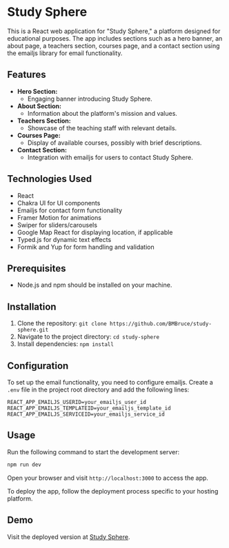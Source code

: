 # Study Sphere

This is a React web application for "Study Sphere," a platform designed for educational purposes. The app includes sections such as a hero banner, an about page, a teachers section, courses page, and a contact section using the emailjs library for email functionality.

## Features

- **Hero Section:**
  - Engaging banner introducing Study Sphere.
- **About Section:**
  - Information about the platform's mission and values.
- **Teachers Section:**
  - Showcase of the teaching staff with relevant details.
- **Courses Page:**
  - Display of available courses, possibly with brief descriptions.
- **Contact Section:**
  - Integration with emailjs for users to contact Study Sphere.

## Technologies Used

- React
- Chakra UI for UI components
- Emailjs for contact form functionality
- Framer Motion for animations
- Swiper for sliders/carousels
- Google Map React for displaying location, if applicable
- Typed.js for dynamic text effects
- Formik and Yup for form handling and validation

## Prerequisites

- Node.js and npm should be installed on your machine.

## Installation

1. Clone the repository: `git clone https://github.com/BMBruce/study-sphere.git`
2. Navigate to the project directory: `cd study-sphere`
3. Install dependencies: `npm install`

## Configuration

To set up the email functionality, you need to configure emailjs. Create a `.env` file in the project root directory and add the following lines:
```dotenv
REACT_APP_EMAILJS_USERID=your_emailjs_user_id
REACT_APP_EMAILJS_TEMPLATEID=your_emailjs_template_id
REACT_APP_EMAILJS_SERVICEID=your_emailjs_service_id
```

## Usage

Run the following command to start the development server:
```bash
npm run dev
```
Open your browser and visit `http://localhost:3000` to access the app.

To deploy the app, follow the deployment process specific to your hosting platform.

## Demo

Visit the deployed version at [Study Sphere](https://study-sphere.netlify.app).